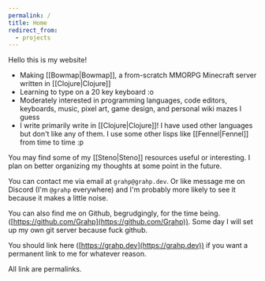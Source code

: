 ```yaml
---
permalink: /
title: Home
redirect_from:
  - projects
---
```

Hello this is my website!

- Making [[Bowmap|Bowmap]], a from-scratch MMORPG Minecraft server written in [[Clojure|Clojure]]
- Learning to type on a 20 key keyboard :o
- Moderately interested in programming languages, code editors, keyboards, music, pixel art, game design, and personal wiki mazes I guess
- I write primarily write in [[Clojure|Clojure]]! I have used other languages but don't like any of them. I use some other lisps like [[Fennel|Fennel]] from time to time :p

You may find some of my [[Steno|Steno]] resources useful or interesting. I plan on better organizing my thoughts at some point in the future.

You can contact me via email at `grahp@grahp.dev`. Or like message me on Discord (I'm `@grahp` everywhere) and I'm probably more likely to see it because it makes a little noise.

You can also find me on Github, begrudgingly, for the time being. ([https://github.com/Grahp](https://github.com/Grahp)). Some day I will set up my own git server because fuck github.

You should link here ([https://grahp.dev](https://grahp.dev)) if you want a permanent link to me for whatever reason.


All link are permalinks.
